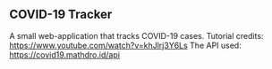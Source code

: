 
## COVID-19 Tracker

A small web-application that tracks COVID-19 cases.
Tutorial credits: https://www.youtube.com/watch?v=khJlrj3Y6Ls
The API used: https://covid19.mathdro.id/api
